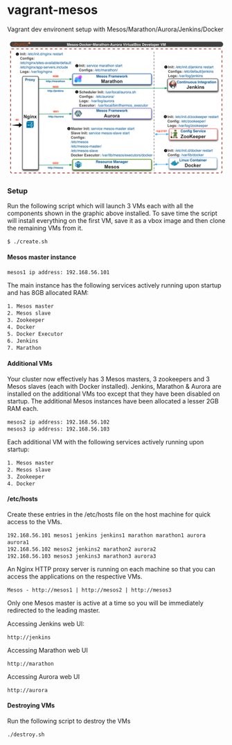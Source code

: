 vagrant-mesos
=============

Vagrant dev environent setup with Mesos/Marathon/Aurora/Jenkins/Docker

![Vagrant Setup](mesos.png)

### Setup ###

Run the following script which will launch 3 VMs each with all the components shown in the graphic above installed. To save time the script will install everything on the first VM, save it as a vbox image and then clone the remaining VMs from it.

	$ ./create.sh

#### Mesos master instance ####

	mesos1 ip address: 192.168.56.101

The main instance has the following services actively running upon startup and has 8GB allocated RAM:

	1. Mesos master
	2. Mesos slave
	3. Zookeeper
	4. Docker
	5. Docker Executor
	6. Jenkins
	7. Marathon

#### Additional VMs  ####

Your cluster now effectively has 3 Mesos masters, 3 zookeepers and 3 Mesos slaves (each with Docker installed). Jenkins, Marathon & Aurora are installed on the additional VMs too except that they have been disabled on startup. The additional Mesos instances have been allocated a lesser 2GB RAM each.

	mesos2 ip address: 192.168.56.102
	mesos3 ip address: 192.168.56.103

Each additional VM with the following services actively running upon startup:

	1. Mesos master
	2. Mesos slave
	3. Zookeeper
	4. Docker
	
#### /etc/hosts  ####

Create these entries in the /etc/hosts file on the host machine for quick access to the VMs. 

	192.168.56.101 mesos1 jenkins jenkins1 marathon marathon1 aurora aurora1
	192.168.56.102 mesos2 jenkins2 marathon2 aurora2
	192.168.56.103 mesos3 jenkins3 marathon3 aurora3

An Nginx HTTP proxy server is running on each machine so that you can access the applications on the respective VMs.

	Mesos - http://mesos1 | http://mesos2 | http://mesos3

Only one Mesos master is active at a time so you will be immediately redirected to the leading master.

Accessing Jenkins web UI:

	http://jenkins

Accessing Marathon web UI

	http://marathon

Accessing Aurora web UI

	http://aurora

#### Destroying VMs ####

Run the following script to destroy the VMs

	./destroy.sh